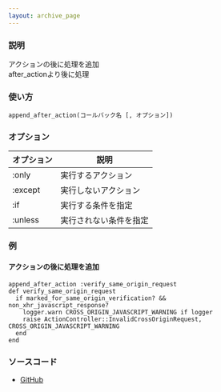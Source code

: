```yaml
---
layout: archive_page
---
```

### 説明
アクションの後に処理を追加  
after_actionより後に処理

### 使い方
    append_after_action(コールバック名 [, オプション])

### オプション

オプション   | 説明
--------|------------
:only   | 実行するアクション
:except | 実行しないアクション
:if     | 実行する条件を指定
:unless | 実行されない条件を指定

### 例
#### アクションの後に処理を追加
    append_after_action :verify_same_origin_request
    def verify_same_origin_request
      if marked_for_same_origin_verification? && non_xhr_javascript_response?
        logger.warn CROSS_ORIGIN_JAVASCRIPT_WARNING if logger
        raise ActionController::InvalidCrossOriginRequest, CROSS_ORIGIN_JAVASCRIPT_WARNING
      end
    end

### ソースコード
* [GitHub](https://github.com/rails/rails/blob/ac30e389ecfa0e26e3d44c1eda8488ddf63b3ecc/actionpack/lib/abstract_controller/callbacks.rb#L156)
